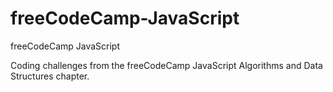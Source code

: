 # freeCodeCamp-JavaScript
freeCodeCamp JavaScript
 
 Coding challenges from the freeCodeCamp JavaScript Algorithms and Data Structures chapter.
